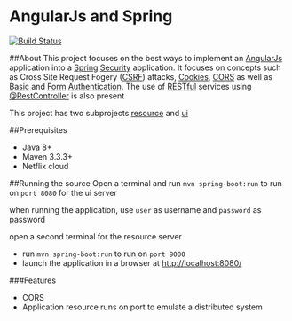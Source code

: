 # AngularJs and Spring
[![Build Status](https://travis-ci.org/juliuskrah/spring-boot-security-angularjs.svg?branch=master)](https://travis-ci.org/juliuskrah/spring-boot-security-angularjs)

##About
This project focuses on the best ways to implement
an [AngularJs](https://angularjs.org/) application into a [Spring](http://projects.spring.io/spring-framework/) [Security](http://projects.spring.io/spring-security/)
application.
It focuses on concepts such as Cross Site Request Fogery ([CSRF](https://www.owasp.org/index.php/Cross-Site_Request_Forgery_%28CSRF%29_Prevention_Cheat_Sheet))
attacks, [Cookies](https://en.wikipedia.org/wiki/HTTP_cookie), [CORS](https://developer.mozilla.org/en-US/docs/Web/HTTP/Access_control_CORS) as well as [Basic](https://en.wikipedia.org/wiki/Basic_access_authentication) and [Form](https://en.wikipedia.org/wiki/Form-based_authentication) [Authentication](https://en.wikipedia.org/wiki/Authentication). 
The use of [RESTful](http://www.drdobbs.com/web-development/restful-web-services-a-tutorial/240169069) services using [@RestController](http://docs.spring.io/spring/docs/current/javadoc-api/org/springframework/web/bind/annotation/RestController.html) is also present

This project has two subprojects [resource](https://github.com/juliuskrah/spring-boot-security-angularjs/tree/master/api_gateway/resource) and [ui](https://github.com/juliuskrah/spring-boot-security-angularjs/tree/master/api_gateway/ui)

##Prerequisites
- Java 8+
- Maven 3.3.3+
- Netflix cloud

##Running the source
Open a terminal and run `mvn spring-boot:run` to run on `port 8080` for the ui server

when running the application, use `user` as username and `password` as password

open a second terminal for the resource server
- run `mvn spring-boot:run` to run on `port 9000`
- launch the application in a browser at [http://localhost:8080/](http://localhost:8080/)

###Features
- CORS
- Application resource runs on port to emulate a distributed system
